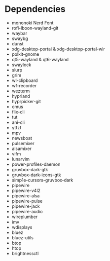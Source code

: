 # Dependencies
- mononoki Nerd Font
- rofi-lboon-wayland-git
- waybar
- swaybg
- dunst
- xdg-desktop-portal & xdg-desktop-portal-wlr
- polkit-gnome
- qt5-wayland & qt6-wayland
- swaylock
- slurp
- grim
- wl-clipboard
- wf-recorder
- wezterm
- hyprland
- hyprpicker-git
- cmus
- flix-cli
- tut
- ani-cli
- ytfzf
- mpv
- newsboat
- pulsemixer
- alsamixer
- vifm
- lunarvim
- power-profiles-daemon
- gruvbox-dark-gtk
- gruvbox-dark-icons-gtk
- simp1e-cursors-gruvbox-dark
- pipewire
- pipewire-v4l2
- pipewire-alsa
- pipewire-pulse
- pipewire-jack
- pipewire-audio
- wireplumber
- imv
- wdisplays
- bluez
- bluez-utils
- btop
- htop
- brightnessctl
